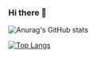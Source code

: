 ### Hi there 👋


![Anurag's GitHub stats](https://github-readme-stats.vercel.app/api?username=ZYao123&show_icons=true&theme=merko)

[![Top Langs](https://github-readme-stats.vercel.app/api/top-langs/?username=ZYao123&layout=compact)](https://github.com/ZYao123)


<!--
**ZYao123/ZYao123** is a ✨ _special_ ✨ repository because its `README.md` (this file) appears on your GitHub profile.

Here are some ideas to get you started:

- 🔭 I’m currently working on ...
- 🌱 I’m currently learning ...
- 👯 I’m looking to collaborate on ...
- 🤔 I’m looking for help with ...
- 💬 Ask me about ...
- 📫 How to reach me: ...
- 😄 Pronouns: ...
- ⚡ Fun fact: ...
-->
